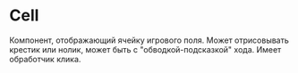 # Cell

Компонент, отображающий ячейку игрового поля. Может отрисовывать крестик или нолик, может быть с "обводкой-подсказкой" хода. Имеет обработчик клика.
